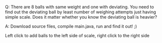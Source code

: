 Q: There are 8 balls with same weight and one with deviating. You need to find out the deviating ball by least number of weighing attempts just having simple scale. Does it matter whether you know the deviating ball is heavier?

A: Download source files, compile main.java, run and find it out! ;)

Left click to add balls to the left side of scale, right click to the right side

